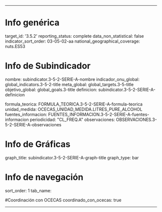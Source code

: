 ---

# Info genérica
target_id: '3.5.2'
reporting_status: complete
data_non_statistical: false
indicator_sort_order: 03-05-02-aa
national_geographical_coverage: nuts.ES53

# Info de Subindicador
nombre: subindicator.3-5-2-SERIE-A-nombre
indicador_onu_global: global_indicators.3-5-2-title
meta_global: global_targets.3-5-title
objetivo_global: global_goals.3-title
definicion: subindicator.3-5-2-SERIE-A-definicion

formula_teorica: FORMULA_TEORICA.3-5-2-SERIE-A-formula-teorica
unidad_medida: OCECAS_UNIDAD_MEDIDA.LITRES_PURE_ALCOHOL
fuentes_informacion: FUENTES_INFORMACION.3-5-2-SERIE-A-fuentes-informacion
periodicidad: "CL_FREQ.A"
observaciones: OBSERVACIONES.3-5-2-SERIE-A-observaciones

# Info de Gráficas
graph_title: subindicator.3-5-2-SERIE-A-graph-title
graph_type: bar

# Info de navegación
sort_order: 1
tab_name:

#Coordinación con OCECAS
coordinado_con_ocecas: true

---